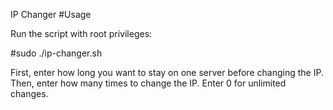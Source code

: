 
IP Changer 
#Usage

Run the script with root privileges:

#sudo ./ip-changer.sh


First, enter how long you want to stay on one server before changing the IP. Then, enter how many times to change the IP. Enter 0 for unlimited changes.
